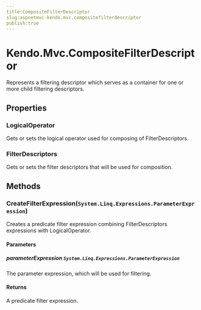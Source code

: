 ```yaml
---
title:CompositeFilterDescriptor
slug:aspnetmvc-kendo.mvc.compositefilterdescriptor
publish:true
---
```


# Kendo.Mvc.CompositeFilterDescriptor
Represents a filtering descriptor which serves as a container for one or more child filtering descriptors.


## Properties
### LogicalOperator
Gets or sets the logical operator used for composing of FilterDescriptors.
### FilterDescriptors
Gets or sets the filter descriptors that will be used for composition.



## Methods

### CreateFilterExpression(`System.Linq.Expressions.ParameterExpression`)
Creates a predicate filter expression combining FilterDescriptors
            expressions with LogicalOperator.


#### Parameters

##### parameterExpression `System.Linq.Expressions.ParameterExpression`
The parameter expression, which will be used for filtering.



#### Returns
A predicate filter expression.




